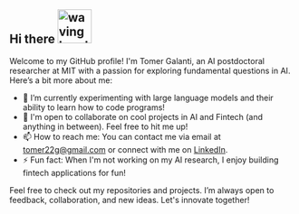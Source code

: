 ## Hi there <img src="https://media3.giphy.com/media/v1.Y2lkPTc5MGI3NjExcTVnZjRraGp4OW1vd2dneTJ6emp2NDIyYXNhcXFjbnEydDJweDVlZiZlcD12MV9pbnRlcm5hbF9naWZfYnlfaWQmY3Q9Zw/JuyhnRiWcPlAumeXnD/giphy.webp" alt="waving hand" width="60px">



Welcome to my GitHub profile! I'm Tomer Galanti, an AI postdoctoral researcher at MIT with a passion for exploring fundamental questions in AI. Here’s a bit more about me:

- 🌱 I’m currently experimenting with large language models and their ability to learn how to code programs!
- 👯 I'm open to collaborate on cool projects in AI and Fintech (and anything in between). Feel free to hit me up!
- 📫 How to reach me: You can contact me via email at tomer22g@gmail.com or connect with me on [LinkedIn](https://www.linkedin.com/in/tomer-galanti).
- ⚡ Fun fact: When I'm not working on my AI research, I enjoy building fintech applications for fun!

Feel free to check out my repositories and projects. I’m always open to feedback, collaboration, and new ideas. Let's innovate together!
